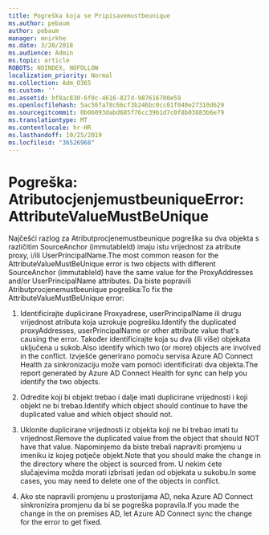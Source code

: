 ```yaml
---
title: Pogreška koja se Pripisavemustbeunique
ms.author: pebaum
author: pebaum
manager: mnirkhe
ms.date: 3/20/2018
ms.audience: Admin
ms.topic: article
ROBOTS: NOINDEX, NOFOLLOW
localization_priority: Normal
ms.collection: Adm_O365
ms.custom: ''
ms.assetid: bf8ac830-6f0c-4616-827d-987616700e59
ms.openlocfilehash: 5ac56fa78c66cf3b246bc0cc01f040e27310d629
ms.sourcegitcommit: 0b06093dabd685f76cc39b1d7c0f8b03883b6e79
ms.translationtype: MT
ms.contentlocale: hr-HR
ms.lasthandoff: 10/25/2019
ms.locfileid: "36526968"
---
```

# <a name="error-attributevaluemustbeunique"></a><span data-ttu-id="d3d91-102">Pogreška: Atributocjenjemustbeunique</span><span class="sxs-lookup"><span data-stu-id="d3d91-102">Error: AttributeValueMustBeUnique</span></span>

<span data-ttu-id="d3d91-103">Najčešći razlog za Atributprocjenemustbeunique pogreška su dva objekta s različitim SourceAnchor (immutableId) imaju istu vrijednost za atribute proxy, i/ili UserPrincipalName.</span><span class="sxs-lookup"><span data-stu-id="d3d91-103">The most common reason for the AttributeValueMustBeUnique error is two objects with different SourceAnchor (immutableId) have the same value for the ProxyAddresses and/or UserPrincipalName attributes.</span></span> <span data-ttu-id="d3d91-104">Da biste popravili Atributprocjenemustbeunique pogreška:</span><span class="sxs-lookup"><span data-stu-id="d3d91-104">To fix the AttributeValueMustBeUnique error:</span></span>
  
1. <span data-ttu-id="d3d91-105">Identificirajte duplicirane Proxyadrese, userPrincipalName ili drugu vrijednost atributa koja uzrokuje pogrešku.</span><span class="sxs-lookup"><span data-stu-id="d3d91-105">Identify the duplicated proxyAddresses, userPrincipalName or other attribute value that's causing the error.</span></span> <span data-ttu-id="d3d91-106">Također identificirajte koja su dva (ili više) objekata uključena u sukob.</span><span class="sxs-lookup"><span data-stu-id="d3d91-106">Also identify which two (or more) objects are involved in the conflict.</span></span> <span data-ttu-id="d3d91-107">Izvješće generirano pomoću servisa Azure AD Connect Health za sinkronizaciju može vam pomoći identificirati dva objekta.</span><span class="sxs-lookup"><span data-stu-id="d3d91-107">The report generated by Azure AD Connect Health for sync can help you identify the two objects.</span></span>
    
2. <span data-ttu-id="d3d91-108">Odredite koji bi objekt trebao i dalje imati duplicirane vrijednosti i koji objekt ne bi trebao.</span><span class="sxs-lookup"><span data-stu-id="d3d91-108">Identify which object should continue to have the duplicated value and which object should not.</span></span>
    
3. <span data-ttu-id="d3d91-109">Uklonite duplicirane vrijednosti iz objekta koji ne bi trebao imati tu vrijednost.</span><span class="sxs-lookup"><span data-stu-id="d3d91-109">Remove the duplicated value from the object that should NOT have that value.</span></span> <span data-ttu-id="d3d91-110">Napominjemo da biste trebali napraviti promjenu u imeniku iz kojeg potječe objekt.</span><span class="sxs-lookup"><span data-stu-id="d3d91-110">Note that you should make the change in the directory where the object is sourced from.</span></span> <span data-ttu-id="d3d91-111">U nekim ćete slučajevima možda morati izbrisati jedan od objekata u sukobu.</span><span class="sxs-lookup"><span data-stu-id="d3d91-111">In some cases, you may need to delete one of the objects in conflict.</span></span>
    
4. <span data-ttu-id="d3d91-112">Ako ste napravili promjenu u prostorijama AD, neka Azure AD Connect sinkronizira promjenu da bi se pogreška popravila.</span><span class="sxs-lookup"><span data-stu-id="d3d91-112">If you made the change in the on premises AD, let Azure AD Connect sync the change for the error to get fixed.</span></span>
    


